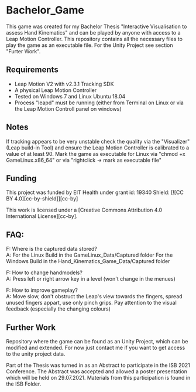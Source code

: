 # Bachelor_Game
This game was created for my Bachelor Thesis "Interactive Visualisation to assess Hand Kinematics" 
and can be played by anyone with access to a Leap Motion Controller. This repository contains all the necessary files to play the game as an executable file. 
For the Unity Project see section "Furter Work".

## Requirements 
* Leap Motion V2 with v2.3.1 Tracking SDK 
* A physical Leap Motion Controller 
* Tested on Windows 7 and Linux Ubuntu 18.04
* Process "leapd" must be running (either from Terminal on Linux or via the Leap Motion Controll panel on windows)
 
## Notes 
If tracking appears to be very unstable check the quality via the "Visualizer" (Leap build-in Tool) and ensure the Leap Motion 
Controller is calibrated to a value of at least 90. 
Mark the game as executable for Linux via "chmod +x GameLinux.x86_64" or via "rightclick -> mark as executable file"


## Funding 
This project was funded by EIT Health under grant id: 19340
Shield: [![CC BY 4.0][cc-by-shield]][cc-by]

This work is licensed under a
[Creative Commons Attribution 4.0 International License][cc-by].

## FAQ: 
F: Where is the captured data stored?  
A: For the Linux Build in the GameLinux_Data/Captured folder
   For the Windows Build in the Hand_Kinematics_Game_Data/Captured folder

F: How to change handmodels?  
A: Press left or right arrow key in a level (won't change in the menues)

F: How to improve gameplay?  
A: Move slow, don't obstruct the Leap's view towards the fingers, spread unused fingers appart, use only pinch grips.
   Pay attention to the visual feedback (especially the changing colours)
  
## Further Work

Repository where the game can be found as an Unity Project, which can be modified and extended.
For now just contact me if you want to get access to the unity project data.

Part of the Thesis was turned in as an Abstract to participate in the ISB 2021 Conference. 
The Abstract was accepted and allowed a poster presentation which will be held on 29.07.2021.
Materials from this participation is found in the ISB Folder.
